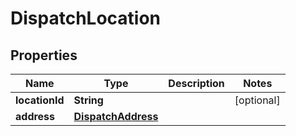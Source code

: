 
# DispatchLocation

## Properties
Name | Type | Description | Notes
------------ | ------------- | ------------- | -------------
**locationId** | **String** |  |  [optional]
**address** | [**DispatchAddress**](DispatchAddress.md) |  | 



